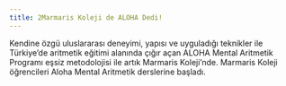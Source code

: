 ```yaml
---
title: 2Marmaris Koleji de ALOHA Dedi!
---
```


Kendine özgü uluslararası deneyimi, yapısı ve uyguladığı teknikler ile Türkiye’de aritmetik eğitimi alanında çığır açan ALOHA Mental Aritmetik Programı eşsiz metodolojisi ile artık Marmaris Koleji’nde. Marmaris Koleji öğrencileri Aloha Mental Aritmetik derslerine başladı.
